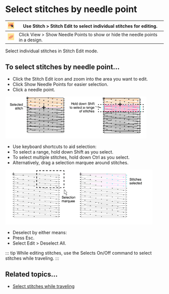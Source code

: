 # Select stitches by needle point

| ![StitchEdit.png](assets/StitchEdit.png)             | Use Stitch > Stitch Edit to select individual stitches for editing.            |
| ---------------------------------------------------- | ------------------------------------------------------------------------------ |
| ![ShowNeedlePoints.png](assets/ShowNeedlePoints.png) | Click View > Show Needle Points to show or hide the needle points in a design. |

Select individual stitches in Stitch Edit mode.

## To select stitches by needle point...

- Click the Stitch Edit icon and zoom into the area you want to edit.
- Click Show Needle Points for easier selection.
- Click a needle point.

![functions00003.png](assets/functions00003.png)

- Use keyboard shortcuts to aid selection:
- To select a range, hold down Shift as you select.
- To select multiple stitches, hold down Ctrl as you select.
- Alternatively, drag a selection marquee around stitches.

![functions00006.png](assets/functions00006.png)

- Deselect by either means:
- Press Esc.
- Select Edit > Deselect All.

::: tip
While editing stitches, use the Selects On/Off command to select stitches while traveling.
:::

## Related topics...

- [Select stitches while traveling](Select_stitches_while_traveling)
